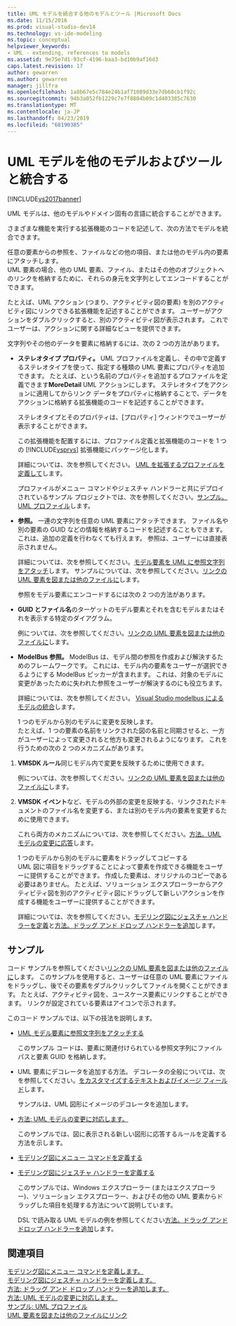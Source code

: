 ```yaml
---
title: UML モデルを統合する他のモデルとツール |Microsoft Docs
ms.date: 11/15/2016
ms.prod: visual-studio-dev14
ms.technology: vs-ide-modeling
ms.topic: conceptual
helpviewer_keywords:
- UML - extending, references to models
ms.assetid: 9e75e7d1-93cf-4196-baa3-bd10b9af16d3
caps.latest.revision: 17
author: gewarren
ms.author: gewarren
manager: jillfra
ms.openlocfilehash: 1a8b67e5c784e24b1af71089d33e7db60cb1f92c
ms.sourcegitcommit: 94b3a052fb1229c7e7f8804b09c1d403385c7630
ms.translationtype: MT
ms.contentlocale: ja-JP
ms.lasthandoff: 04/23/2019
ms.locfileid: "68190385"
---
```

# <a name="integrate-uml-models-with-other-models-and-tools"></a>UML モデルを他のモデルおよびツールと統合する
[!INCLUDE[vs2017banner](../includes/vs2017banner.md)]

UML モデルは、他のモデルやドメイン固有の言語に統合することができます。  
  
 さまざまな機能を実行する拡張機能のコードを記述して、次の方法でモデルを統合できます。  
  
 任意の要素からの参照を、ファイルなどの他の項目、または他のモデル内の要素にアタッチします。  
 UML 要素の場合、他の UML 要素、ファイル、またはその他のオブジェクトへのリンクを格納するために、それらの身元を文字列としてエンコードすることができます。  
  
 たとえば、UML アクション (つまり、アクティビティ図の要素) を別のアクティビティ図にリンクできる拡張機能を記述することができます。 ユーザーがアクションをダブルクリックすると、別のアクティビティ図が表示されます。 これでユーザーは、アクションに関する詳細なビューを提供できます。  
  
 文字列やその他のデータを要素に格納するには、次の 2 つの方法があります。  
  
- **ステレオタイプ プロパティ。** UML プロファイルを定義し、その中で定義するステレオタイプを使って、指定する種類の UML 要素にプロパティを追加できます。 たとえば、という名前のプロパティを追加するプロファイルを定義できます**MoreDetail** UML アクションにします。 ステレオタイプをアクションに適用してからリンク データをプロパティに格納することで、データをアクションに格納する拡張機能のコードを記述することができます。  
  
   ステレオタイプとそのプロパティは、[プロパティ] ウィンドウでユーザーが表示することができます。  
  
   この拡張機能を配置するには、プロファイル定義と拡張機能のコードを 1 つの [!INCLUDE[vsprvs](../includes/vsprvs-md.md)] 拡張機能にパッケージ化します。  
  
   詳細については、次を参照してください。 [UML を拡張するプロファイルを定義して](../modeling/define-a-profile-to-extend-uml.md)します。  
  
   プロファイルがメニュー コマンドやジェスチャ ハンドラーと共にデプロイされているサンプル プロジェクトでは、次を参照してください。[サンプル。UML プロファイル](http://go.microsoft.com/fwlink/?LinkID=213811)します。  
  
- **参照。** 一連の文字列を任意の UML 要素にアタッチできます。 ファイル名や別の要素の GUID などの情報を格納するコードを記述することもできます。 これは、追加の定義を行わなくても行えます。 参照は、ユーザーには直接表示されません。  
  
   詳細については、次を参照してください。[モデル要素を UML に参照文字列をアタッチ](../modeling/attach-reference-strings-to-uml-model-elements.md)します。 サンプルについては、次を参照してください。[リンクの UML 要素を図または他のファイルに](http://go.microsoft.com/fwlink/?LinkId=213813)します。  
  
  参照をモデル要素にエンコードするには次の 2 つの方法があります。  
  
- **GUID とファイル名**のターゲットのモデル要素とそれを含むモデルまたはそれを表示する特定のダイアグラム。  
  
   例については、次を参照してください。[リンクの UML 要素を図または他のファイルに](http://go.microsoft.com/fwlink/?LinkId=213813)します。  
  
- **ModelBus 参照。** ModelBus は、モデル間の参照を作成および解決するためのフレームワークです。 これには、モデル内の要素をユーザーが選択できるようにする ModelBus ピッカーが含まれます。 これは、対象のモデルに変更があったために失われた参照をユーザーが解決するのにも役立ちます。  
  
   詳細については、次を参照してください。 [Visual Studio modelbus によるモデルの統合](../modeling/integrating-models-by-using-visual-studio-modelbus.md)します。  
  
  1 つのモデルから別のモデルに変更を反映します。  
  たとえば、1 つの要素の名前をリンクされた図の名前と同期させると、一方がユーザーによって変更されると他方も変更されるようになります。 これを行うための次の 2 つのメカニズムがあります。  
  
1. **VMSDK ルール**同じモデル内で変更を反映するために使用できます。  
  
    例については、次を参照してください。[リンクの UML 要素を図または他のファイルに](http://go.microsoft.com/fwlink/?LinkId=213813)します。  
  
2. **VMSDK イベント**など、モデルの外部の変更を反映する、リンクされたドキュメントのファイル名を変更する、または別のモデル内の要素を変更するために使用できます。  
  
   これら両方のメカニズムについては、次を参照してください。[方法。UML モデルの変更に応答](../misc/how-to-respond-to-changes-in-a-uml-model.md)します。  
  
   1 つのモデルから別のモデルに要素をドラッグしてコピーする  
   UML 図に項目をドラッグすることによって要素を作成できる機能をユーザーに提供することができます。 作成した要素は、オリジナルのコピーである必要はありません。 たとえば、ソリューション エクスプローラーからアクティビティ図を別のアクティビティ図にドラッグして新しいアクションを作成する機能をユーザーに提供することができます。  
  
   詳細については、次を参照してください。[モデリング図にジェスチャ ハンドラーを定義](../modeling/define-a-gesture-handler-on-a-modeling-diagram.md)と[方法。ドラッグ アンド ドロップ ハンドラーを追加](../modeling/how-to-add-a-drag-and-drop-handler.md)します。  
  
## <a name="samples"></a>サンプル  
 コード サンプルを参照してください[リンクの UML 要素を図または他のファイルに](http://go.microsoft.com/fwlink/?LinkId=213813)します。 このサンプルを使用すると、ユーザーは任意の UML 要素にファイルをドラッグし、後でその要素をダブルクリックしてファイルを開くことができます。 たとえば、アクティビティ図を、ユースケース要素にリンクすることができます。 リンクが設定されている要素はアイコンで示されます。  
  
 このコード サンプルでは、以下の技法を説明します。  
  
- [UML モデル要素に参照文字列をアタッチする](../modeling/attach-reference-strings-to-uml-model-elements.md)  
  
   このサンプル コードは、要素に関連付けられている参照文字列にファイル パスと要素 GUID を格納します。  
  
- UML 要素にデコレータを追加する方法。 デコレータの全般については、次を参照してください。[をカスタマイズするテキストおよびイメージ フィールド](../modeling/customizing-text-and-image-fields.md)します。  
  
   サンプルは、UML 図形にイメージのデコレータを追加します。  
  
- [方法: UML モデルの変更に対応します。](../misc/how-to-respond-to-changes-in-a-uml-model.md)  
  
   このサンプルでは、図に表示される新しい図形に応答するルールを定義する方法を示します。  
  
- [モデリング図にメニュー コマンドを定義する](../modeling/define-a-menu-command-on-a-modeling-diagram.md)  
  
- [モデリング図にジェスチャ ハンドラーを定義する](../modeling/define-a-gesture-handler-on-a-modeling-diagram.md)  
  
   このサンプルでは、Windows エクスプローラー (またはエクスプローラー)、ソリューション エクスプローラー、およびその他の UML 要素からドラッグした項目を処理する方法について説明しています。  
  
  DSL で読み取る UML モデルの例を参照してください[方法。ドラッグ アンド ドロップ ハンドラーを追加](../modeling/how-to-add-a-drag-and-drop-handler.md)します。  
  
## <a name="see-also"></a>関連項目  
 [モデリング図にメニュー コマンドを定義します。](../modeling/define-a-menu-command-on-a-modeling-diagram.md)   
 [モデリング図にジェスチャ ハンドラーを定義します。](../modeling/define-a-gesture-handler-on-a-modeling-diagram.md)   
 [方法: ドラッグ アンド ドロップ ハンドラーを追加します。](../modeling/how-to-add-a-drag-and-drop-handler.md)   
 [方法: UML モデルの変更に対応します。](../misc/how-to-respond-to-changes-in-a-uml-model.md)   
 [サンプル: UML プロファイル](http://go.microsoft.com/fwlink/?LinkID=213811)   
 [UML 要素を図または他のファイルにリンク](http://go.microsoft.com/fwlink/?LinkId=213813)
